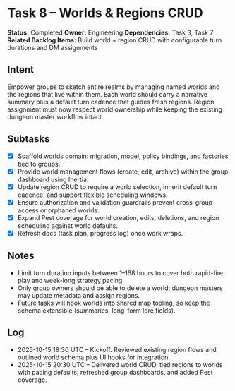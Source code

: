 # Task 8 – Worlds & Regions CRUD

**Status:** Completed
**Owner:** Engineering
**Dependencies:** Task 3, Task 7
**Related Backlog Items:** Build world + region CRUD with configurable turn durations and DM assignments

## Intent
Empower groups to sketch entire realms by managing named worlds and the regions that live within them. Each world should carry a narrative summary plus a default turn cadence that guides fresh regions. Region assignment must now respect world ownership while keeping the existing dungeon master workflow intact.

## Subtasks
- [x] Scaffold worlds domain: migration, model, policy bindings, and factories tied to groups.
- [x] Provide world management flows (create, edit, archive) within the group dashboard using Inertia.
- [x] Update region CRUD to require a world selection, inherit default turn cadence, and support flexible scheduling windows.
- [x] Ensure authorization and validation guardrails prevent cross-group access or orphaned worlds.
- [x] Expand Pest coverage for world creation, edits, deletions, and region scheduling against world defaults.
- [x] Refresh docs (task plan, progress log) once work wraps.

## Notes
- Limit turn duration inputs between 1–168 hours to cover both rapid-fire play and week-long strategy pacing.
- Only group owners should be able to delete a world; dungeon masters may update metadata and assign regions.
- Future tasks will hook worlds into shared map tooling, so keep the schema extensible (summaries, long-form lore fields).

## Log
- 2025-10-15 18:30 UTC – Kickoff. Reviewed existing region flows and outlined world schema plus UI hooks for integration.
- 2025-10-15 20:30 UTC – Delivered world CRUD, tied regions to worlds with pacing defaults, refreshed group dashboards, and added Pest coverage.
